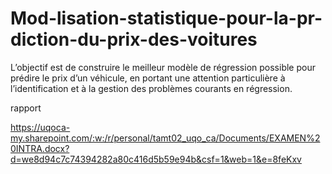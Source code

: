 # Mod-lisation-statistique-pour-la-pr-diction-du-prix-des-voitures
 L’objectif est de construire le meilleur modèle de régression possible pour prédire  le prix d’un véhicule, en portant une attention particulière à l’identification et à la gestion des  problèmes courants en régression.
 
rapport

https://uqoca-my.sharepoint.com/:w:/r/personal/tamt02_uqo_ca/Documents/EXAMEN%20INTRA.docx?d=we8d94c7c74394282a80c416d5b59e94b&csf=1&web=1&e=8feKxv
